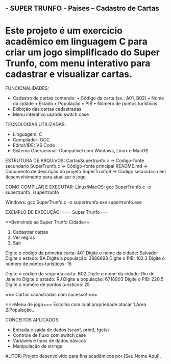 ## - SUPER TRUNFO - Paises – Cadastro de Cartas

# Este projeto é um exercício acadêmico em linguagem C para criar um jogo simplificado do Super Trunfo, com menu interativo para cadastrar e visualizar cartas.

FUNCIONALIDADES:
- Cadastro de cartas contendo:
  • Código da carta (ex.: A01, B02)
  • Nome da cidade
  • Estado
  • População
  • PIB
  • Número de pontos turísticos
- Exibição das cartas cadastradas
- Menu interativo usando switch case

TECNOLOGIAS UTILIZADAS:
- Linguagem: C
- Compilador: GCC
- Editor/IDE: VS Code
- Sistema Operacional: Compatível com Windows, Linux e MacOS

ESTRUTURA DE ARQUIVOS:
CartasSupertrunfo.c -> Codigo-fonte secundario
SuperTrunfo.c  -> Código-fonte principal
README.md      -> Documento de descrição do projeto
SuperTrunfoB -> Codigo secundario em desenvolvimento para atualizar o jogo

COMO COMPILAR E EXECUTAR:
Linux/MacOS:
gcc SuperTrunfo.c -o supertrunfo
./supertrunfo

Windows:
gcc SuperTrunfo.c -o supertrunfo.exe
supertrunfo.exe

EXEMPLO DE EXECUÇÃO:
=== Super Trunfo===

   ==Bemvindo ao Super Trunfo Cidade==
   1. Cadastrar cartas
   2. Ver regras
   3. Sair
   
Digite o código da primeira carta: A01
Digite o nome da cidade: Salvador
Digite o estado: BA
Digite a população: 2886698
Digite o PIB: 102.3
Digite o número de pontos turísticos: 15

Digite o código da segunda carta: B02
Digite o nome da cidade: Rio de Janeiro
Digite o estado: RJ
Digite a população: 6718903
Digite o PIB: 220.5
Digite o número de pontos turísticos: 25

=== Cartas cadastradas com sucesso! ===

===Menu de jogo===
Escolha com cual propriedade atacar
1.Area
2.População...

CONCEITOS APLICADOS:

- Entrada e saída de dados (scanf, printf, fgets)
- Controle de fluxo com switch case
- Variáveis e tipos de dados básicos
- Manipulação de strings

AUTOR:
Projeto desenvolvido para fins acadêmicos por [Seu Nome Aqui].
